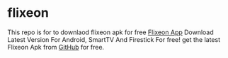 # flixeon
This repo is for to downlaod flixeon apk for free
[Flixeon App](https://flixeon.cam/) Download Latest Version For Android, SmartTV And Firestick For free! get the latest Flixeon Apk from [GitHub](https://github.com/) for free.
